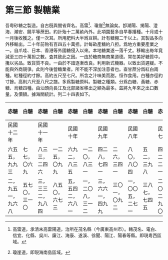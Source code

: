 # 第三節    製糖業

吾粵砂糖之製造。自古旣與閩省齊名。高雷[^37]、瓊崖[^38]無論矣。卽潮陽、揭陽、澄海、潮安、饒平等蔗田。約計殆十二萬畝內外。此項園藝多自早春播種。十月或十一月後收獲之。僅一次耳。所用肥料大半爲豆餅。計有糖棚二千以上。其製品多向外移輸出。二十年前殆有百四五十萬担。計每畝產糖約八担。爲地方重要產業之一。自爪哇、日本、香港等外國糖侵入以來。本地糖業遂一落千丈。移輸出毎年竟減至三四十萬担之數。査其致此之因。一由於糖商無商業道德。常在美好糖質中。攙以劣品。致貨質不良。一由於不諳逐漸改良。利用新式機器。以致出貨遲緩。不能與外商競爭。此則今後營糖業者。所不能不深加注意者也。查甘蔗分爲紅白兩種。紅種徑約寸餘。高約五尺至七尺。所含之汁味美而甜。恒作食用。白種亦徑約寸餘。高則六尺至八尺之譜。多爲製糖原料。製糖之種類。分爲白糖、黃糖、赤糖、烏糖四種。由汕頭向長江及北部諸省移出之額為最多。茲將九年來之出口數量。及價額。據海關統計。列二十四表如下。

| 赤糖               | 白糖           | 赤糖               | 白糖           | 赤糖               | 白糖               | 赤糖               | 白糖           | 赤糖               | 白糖           | 赤糖               | 白糖           | 赤糖           | 白糖           | 赤糖           | 白糖         | 赤糖           | 白糖           | 名稱     |
|--------------------|----------------|--------------------|----------------|--------------------|--------------------|--------------------|----------------|--------------------|----------------|--------------------|----------------|----------------|----------------|----------------|--------------|----------------|----------------|----------|
| 民國十二年         |      |    民國十一年        |        |    民國十年        |            |    民國九年        |        |    民國八年        |            |    民國七年                |                |    民國六年            |                |     民國五年           |              |     民國四年           |                |    年次      |
| 六五五，九九三     | 七七，〇六九   | 八三三，二四六     | 一二五，〇九九 | 六九二，八三五     | 一二〇，八三一     | 四二八，七四一     | 二六，三四一   | 八〇，八〇四       | 五二，三九八   | 四二二，二三一     | 八六，四八七   | 四二二，二三一 | 一二五，九四〇 | 三二三，七〇七 | 九七，〇九四 | 三七一，三〇四 | 一三七，〇〇五 | 担數     |
| 二，九五一，九六八 | 五七〇，三一〇 | 三，三三二，九八四 | 八五〇，六七三 | 五，五四二，六八一 | 一，二〇八，三一二 | 三，六六一，四九九 | 三〇一，〇九二 | 一，〇〇五，二七一 | 三八七，七四五 | 二，〇一二，九九〇 | 五四九，一九五 |      缺          |       缺         |       缺         |      缺        |       缺         |       缺         | 值關平両 |

[^37]: 高雷道，承清末高雷陽道，治所在茂名縣（今廣東高州市）。轄茂名、電白、信宜、化縣、吳川、廉江、海康、遂溪、徐聞、陽江、陽春等縣。即現粵西區域。

[^38]: 瓊崖道，即現海南島區域。
